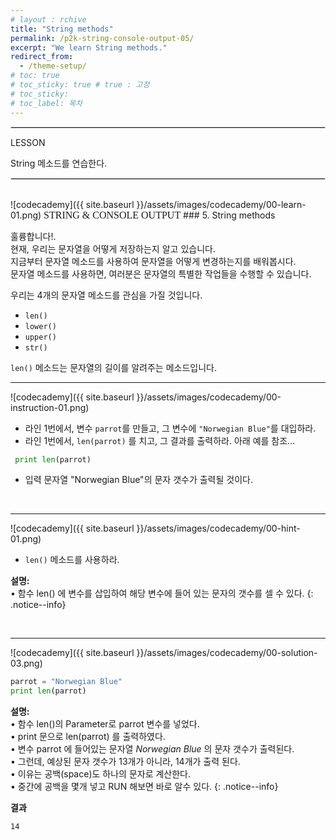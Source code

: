 ```yaml
---
# layout : rchive
title: "String methods"
permalink: /p2k-string-console-output-05/
excerpt: "We learn String methods."
redirect_from:
  - /theme-setup/
# toc: true
# toc_sticky: true # true : 고정
# toc_sticky: 
# toc_label: 목차
---
```

    
    
<hr style="border: solid 1px #dddddd ;">    
LESSON    

String 메소드를 연습한다.    
     
<hr style="border: solid 1px #dddddd ;">    
<br>
![codecademy]({{ site.baseurl }}/assets/images/codecademy/00-learn-01.png)    
<font size="3"  face="돋움">STRING & CONSOLE OUTPUT</font> 
### 5. String methods    

훌륭합니다!.    
현재, 우리는 문자열을 어떻게 저장하는지 알고 있습니다.   
지금부터 문자열 메소드를 사용하여 문자열을 어떻게 변경하는지를 배워봅시다.     
문자열 메소드를 사용하면, 여러분은 문자열의 특별한 작업들을 수행할 수 있습니다.   

우리는 4개의 문자열 메소드를 관심을 가질 것입니다.    

*  `len()`    
*  `lower()`    
*  `upper()`    
*  `str()`    


`len()` 메소드는 문자열의 길이를 알려주는 메소드입니다.    


<hr/>


![codecademy]({{ site.baseurl }}/assets/images/codecademy/00-instruction-01.png)    

* 라인 1번에서, 변수 `parrot`를 만들고, 그 변수에 `"Norwegian Blue"`를 대입하라.     
* 라인 1번에서, `len(parrot)` 를 치고, 그 결과를 출력하라. 아래 예를 참조...

```python
 print len(parrot)
```
* 입력 문자열 "Norwegian Blue"의 문자 갯수가 출력될 것이다. 

<br>
<hr/>


![codecademy]({{ site.baseurl }}/assets/images/codecademy/00-hint-01.png)    
* `len()` 메소드를 사용하라.     


**설명:**     
• 함수 len() 에 변수를 삽입하여 해당 변수에 들어 있는 문자의 갯수를 셀 수 있다.
{: .notice--info}

<br>
<hr/>


![codecademy]({{ site.baseurl }}/assets/images/codecademy/00-solution-03.png)    


```python
parrot = "Norwegian Blue"
print len(parrot)
```

**설명:**     
• 함수 len()의 Parameter로 parrot 변수를 넣었다.    
• print 문으로 len(parrot) 를 출력하였다.    
• 변수 parrot 에 들어있는 문자열 *Norwegian Blue* 의 문자 갯수가 출력된다.    
• 그런데, 예상된 문자 갯수가 13개가 아니라, 14개가 출력 된다.    
• 이유는 공백(space)도 하나의 문자로 계산한다.    
• 중간에 공백을 몇개 넣고 RUN 해보면 바로 알수 있다.
{: .notice--info}


**결과**
```
14
```
